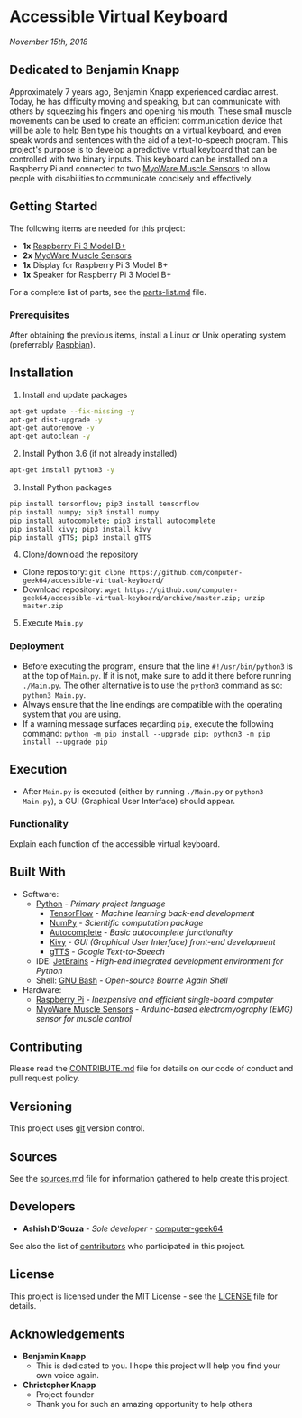 # Accessible Virtual Keyboard
*November 15th, 2018*

## Dedicated to Benjamin Knapp
Approximately 7 years ago, Benjamin Knapp experienced cardiac arrest. Today, he has difficulty moving and speaking, but can
communicate with others by squeezing his fingers and opening his mouth. These small muscle movements can be used to create an
efficient communication device that will be able to help Ben type his thoughts on a virtual keyboard, and even speak words and sentences with the aid of a text-to-speech program. This project's purpose is to develop a predictive virtual keyboard that can be controlled with two binary inputs. This keyboard can be installed on a Raspberry Pi and connected to two [MyoWare Muscle Sensors](https://www.sparkfun.com/products/13723) to allow people with disabilities to communicate concisely and effectively.

## Getting Started
The following items are needed for this project:
* **1x** [Raspberry Pi 3 Model B+](https://www.raspberrypi.org/products/raspberry-pi-3-model-b-plus/)
* **2x** [MyoWare Muscle Sensors](https://www.sparkfun.com/products/13723)
* **1x** Display for Raspberry Pi 3 Model B+
* **1x** Speaker for Raspberry Pi 3 Model B+

For a complete list of parts, see the [parts-list.md](/docs/parts-list.md) file.

### Prerequisites
After obtaining the previous items, install a Linux or Unix operating system (preferrably [Raspbian](https://www.raspberrypi.org/downloads/raspbian/)).

## Installation
1. Install and update packages
```bash
apt-get update --fix-missing -y
apt-get dist-upgrade -y
apt-get autoremove -y
apt-get autoclean -y
```
2. Install Python 3.6 (if not already installed)
```bash
apt-get install python3 -y
```
3. Install Python packages
```bash
pip install tensorflow; pip3 install tensorflow
pip install numpy; pip3 install numpy
pip install autocomplete; pip3 install autocomplete
pip install kivy; pip3 install kivy
pip install gTTS; pip3 install gTTS
```
4. Clone/download the repository
* Clone repository: `git clone https://github.com/computer-geek64/accessible-virtual-keyboard/`
* Download repository: `wget https://github.com/computer-geek64/accessible-virtual-keyboard/archive/master.zip; unzip master.zip`
5. Execute `Main.py`

### Deployment
* Before executing the program, ensure that the line `#!/usr/bin/python3` is at the top of `Main.py`. If it is not, make sure to
add it there before running `./Main.py`. The other alternative is to use the `python3` command as so: `python3 Main.py`.
* Always ensure that the line endings are compatible with the operating system that you are using.
* If a warning message surfaces regarding `pip`, execute the following command: `python -m pip install --upgrade pip; python3 -m pip install --upgrade pip`

## Execution
* After `Main.py` is executed (either by running `./Main.py` or `python3 Main.py`), a GUI (Graphical User Interface) should appear.

### Functionality
Explain each function of the accessible virtual keyboard.

## Built With
* Software:
  * [Python](https://www.python.org/) - *Primary project language*
    * [TensorFlow](https://www.tensorflow.org/) - *Machine learning back-end development*
    * [NumPy](http://www.numpy.org/) - *Scientific computation package*
    * [Autocomplete](https://pypi.org/project/autocomplete/) - *Basic autocomplete functionality*
    * [Kivy](https://kivy.org/) - *GUI (Graphical User Interface) front-end development*
    * [gTTS](https://pypi.org/project/gTTS/) - *Google Text-to-Speech*
  * IDE: [JetBrains](https://www.jetbrains.com/pycharm/) - *High-end integrated development environment for Python*
  * Shell: [GNU Bash](https://www.gnu.org/software/bash/) - *Open-source Bourne Again Shell*
* Hardware:
  * [Raspberry Pi](https://www.raspberrypi.org/) - *Inexpensive and efficient single-board computer*
  * [MyoWare Muscle Sensors](https://www.sparkfun.com/products/13723) - *Arduino-based electromyography (EMG) sensor for muscle control*

## Contributing
Please read the [CONTRIBUTE.md](/docs/CONTRIBUTE.md) file for details on our code of conduct and pull request policy.

## Versioning
This project uses [git](https://git-scm.com/) version control.

## Sources
See the [sources.md](/docs/sources.md) file for information gathered to help create this project.

## Developers
* **Ashish D'Souza** - *Sole developer* - [computer-geek64](https://github.com/computer-geek64/)

See also the list of [contributors](/docs/CONTRIBUTORS.md) who participated in this project.

## License
This project is licensed under the MIT License - see the [LICENSE](/docs/LICENSE) file for details.

## Acknowledgements
* **Benjamin Knapp**
  * This is dedicated to you. I hope this project will help you find your own voice again.
* **Christopher Knapp**
  * Project founder
  * Thank you for such an amazing opportunity to help others
